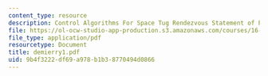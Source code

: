 ```yaml
---
content_type: resource
description: Control Algorithms For Space Tug Rendezvous Statement of Project
file: https://ol-ocw-studio-app-production.s3.amazonaws.com/courses/16-621-experimental-projects-i-spring-2003/9b4f3222df69a978b1b38770494d0866_demierry1.pdf
file_type: application/pdf
resourcetype: Document
title: demierry1.pdf
uid: 9b4f3222-df69-a978-b1b3-8770494d0866
---
```

